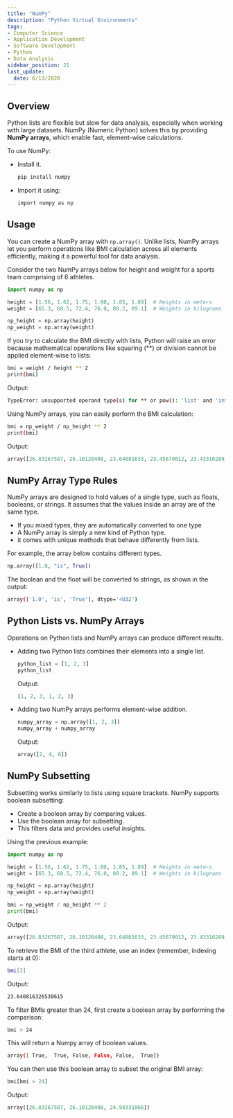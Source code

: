 ```yaml
---
title: "NumPy"
description: "Python Virtual Environments"
tags:
- Computer Science
- Application Development
- Software Development
- Python
- Data Analysis
sidebar_position: 21
last_update:
  date: 6/13/2020
---
```


## Overview 

Python lists are flexible but slow for data analysis, especially when working with large datasets. NumPy (Numeric Python) solves this by providing **NumPy arrays**, which enable fast, element-wise calculations.  

To use NumPy:  

- Install it.

    ```bash
    pip install numpy 
    ```
- Import it using:

    ```bash
    import numpy as np
    ```

## Usage  

You can create a NumPy array with `np.array()`. Unlike lists, NumPy arrays let you perform operations like BMI calculation across all elements efficiently, making it a powerful tool for data analysis.

Consider the two NumPy arrays below for height and weight for a sports team comprising of 6 athletes.

```python
import numpy as np 

height = [1.56, 1.62, 1.75, 1.80, 1.85, 1.89]  # Heights in meters
weight = [65.3, 68.5, 72.4, 76.0, 80.2, 89.1]  # Weights in kilograms

np_height = np.array(height)
np_weight = np.array(weight)
```

If you try to calculate the BMI directly with lists, Python will raise an error because mathematical operations like squaring (**) or division cannot be applied element-wise to lists:

```bash
bmi = weight / height ** 2
print(bmi)
```

Output:

```bash
TypeError: unsupported operand type(s) for ** or pow(): 'list' and 'int' 
```

Using NumPy arrays, you can easily perform the BMI calculation:

```bash
bmi = np_weight / np_height ** 2 
print(bmi)
```

Output:

```python
array([26.83267587, 26.10120408, 23.64081633, 23.45679012, 23.43316289, 24.94331066]) 
```

## NumPy Array Type Rules

NumPy arrays are designed to hold values of a single type, such as floats, booleans, or strings. It assumes that the values inside an array are of the same type.

- If you mixed types, they are automatically converted to one type
- A NumPy array is simply a new kind of Python type.
- it comes with unique methods that behave differently from lists.

For example, the array below contains different types.

```python
np.array([1.0, "is", True])  
```

The boolean and the float will be converted to strings, as shown in the output:

```bash
array(['1.0', 'is', 'True'], dtype='<U32')
```

## Python Lists vs. NumPy Arrays

Operations on Python lists and NumPy arrays can produce different results.

- Adding two Python lists combines their elements into a single list.

    ```python
    python_list = [1, 2, 3] 
    python_list
    ```

    Output:

    ```python
    [1, 2, 3, 1, 2, 3]
    ```

- Adding two NumPy arrays performs element-wise addition.

    ```python
    numpy_array = np.array([1, 2, 3])
    numpy_array + numpy_array
    ```

    Output:

    ```python
    array([2, 4, 6])
    ```

## NumPy Subsetting

Subsetting works similarly to lists using square brackets. NumPy supports boolean subsetting:

- Create a boolean array by comparing values.
- Use the boolean array for subsetting.
- This filters data and provides useful insights.

Using the previous example:

```python
import numpy as np 

height = [1.56, 1.62, 1.75, 1.80, 1.85, 1.89]  # Heights in meters
weight = [65.3, 68.5, 72.4, 76.0, 80.2, 89.1]  # Weights in kilograms

np_height = np.array(height)
np_weight = np.array(weight)

bmi = np_weight / np_height ** 2 
print(bmi)
``` 

Output:

```python
array([26.83267587, 26.10120408, 23.64081633, 23.45679012, 23.43316289, 24.94331066]) 
```

To retrieve the BMI of the third athlete, use an index (remember, indexing starts at 0):

```bash
bmi[2]
```

Output:

```bash
23.640816326530615
```

To filter BMIs greater than 24, first create a boolean array by performing the comparison:

```bash
bmi > 24 
```

This will return a Numpy array of boolean values.

```bash
array([ True,  True, False, False, False,  True])
```

You can then use this boolean array to subset the original BMI array:

```python 
bmi[bmi > 24]
```

Output:

```python
array([26.83267587, 26.10120408, 24.94331066]) 
```


